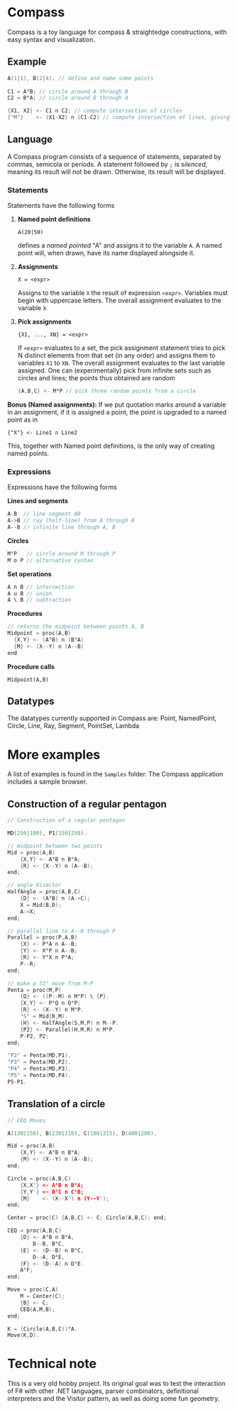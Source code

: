 # Compass

Compass is a toy language for compass & straightedge constructions, with easy syntax and visualization.

## Example

```c
A(1|1), B(2|4). // define and name some points
    
C1 = A°B; // circle around A through B
C2 = B°A; // circle around B through A

{X1, X2} <- C1 n C2; // compute intersection of circles
{"M"}    <- (X1-X2) n (C1-C2) // compute intersection of lines, giving the midpoint of A and B
```



## Language

A Compass program consists of a sequence of statements, separated by commas, semicola or periods. A statement followed by `;` is *silenced*, meaning its result will not be drawn. Otherwise, its result will be displayed. 

### Statements

Statements have the following forms

1. **Named point definitions**

   ```
   A(20|50)
   ```

   defines a *named pointed* "A" and assigns it to the variable `A`. A named point will, when drawn, have its name displayed alongside it.

2. **Assignments**

   ```
   X = <expr>
   ```

   Assigns to the variable `X` the result of expression `<expr>`. Variables must begin with uppercase letters. The overall assignment evaluates to the variable `X`

3. **Pick assignments**

   ```
   {X1, ..., XN} = <expr>
   ```

   If `<expr>` evaluates to a set, the pick assignment statement tries to pick N distinct elements from that set (in any order) and assigns them to variables `X1` to `XN`. The overall assignment evaluates to the last variable assigned. One can (experimentally) pick from infinite sets such as circles and lines; the points thus obtained are random
   
   ```c
   {A,B,C} <- M°P // pick three random points from a circle
   ```
   
   

**Bonus (Named assignments):** If we put quotation marks around a variable in an assignment, if it is assigned a point, the point is upgraded to a named point as in 

```
{"X"} <- Line1 n Line2 
```

This, together with Named point definitions, is the only way of creating named points. 

### Expressions 

Expressions have the following forms

**Lines and segments**

```c
A-B  // line segment AB
A->B // ray (half-line) from A through B
A--B // infinite line through A, B 
```

**Circles**

```c
M°P   // circle around M through P
M o P // alternative syntax
```

**Set operations**

```c
A n B // intersection
A u B // union
A \ B // subtraction
```

**Procedures**

```c
// returns the midpoint between points A, B
Midpoint = proc(A,B)
  {X,Y} <- (A°B) n (B°A)
  {M} <- (X--Y) n (A--B) 
end
```

**Procedure calls**

```
Midpoint(A,B)
```

## Datatypes

The datatypes currently supported in Compass are: Point, NamedPoint, Circle, Line, Ray, Segment, PointSet, Lambda

# More examples

A list of examples is found in the `Samples` folder. The Compass application includes a sample browser.

## Construction of a regular pentagon

```c
// Construction of a regular pentagon

MD(250|180), P1(150|250). 

// midpoint between two points
Mid = proc(A,B)
	{X,Y} <- A°B n B°A;
	{R} <- (X--Y) n (A--B);
end;

// angle bisector
HalfAngle = proc(A,B,C)
	{D} <- (A°B) n (A->C);
	X = Mid(B,D);
	A->X;
end;

// parallel line to A--B through P
Parallel = proc(P,A,B)
	{X} <- P°A n A--B;
	{Y} <- X°P n A--B;
	{R} <- Y°X n P°A;
	P--R;
end;

// make a 72° move from M-P
Penta = proc(M,P)
	{Q} <- ((P--M) n M°P) \ {P}.
	{X,Y} <- P°Q n Q°P; 
	{R} <- (X--Y) n M°P.
	"S" = Mid(R,M).
	{H} <- HalfAngle(S,M,P) n M--P.
	{P2} <- Parallel(H,M,R) n M°P.
	P-P2, P2;
end;

"P2" = Penta(MD,P1).
"P3" = Penta(MD,P2).
"P4" = Penta(MD,P3).
"P5" = Penta(MD,P4).
P5-P1.
```

## Translation of a circle

```c
// CEQ Moves

A(130|150), B(230|210), C(180|215), D(400|200).

Mid = proc(A,B)
    {X,Y} <- A°B n B°A;
    {M} <- (X--Y) n (A--B);
end;

Circle = proc(A,B,C)
	{X,X'} <- A°B n B°A;
	{Y,Y'} <- B°C n C°B;
	{M}    <- (X--X') n (Y--Y');
end;

Center = proc(C) {A,B,C} <- C; Circle(A,B,C); end;

CEQ = proc(A,B,C)
	{D} <- A°B n B°A,
        D--B, B°C,
	{E} <- (D--B) n B°C,
        D--A, D°E,
	{F} <- (D--A) n D°E.
	A°F;
end;

Move = proc(C,A) 
	M = Center(C);
	{B} <- C;
	CEQ(A,M,B);
end;

K = (Circle(A,B,C))°A.
Move(K,D).
```



# Technical note

This is a very old hobby project. Its original goal was to test the interaction of F# with other .NET languages, parser combinators, definitional interpreters and the Visitor pattern, as well as doing some fun geometry.